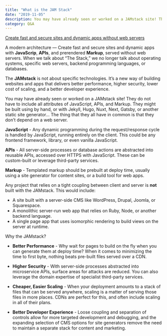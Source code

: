 ```yaml
---
title: "What is the JAM Stack"
date: "2019-11-05"
description: You may have already seen or worked on a JAMstack site! They do not have to include all attributes of JavaScript, APIs, and Markup. They might be built using by hand, or with Jekyll, Hugo, Nuxt, Next, Gatsby, or another static site generator...
category: Q&A
---
```


[Create fast and secure sites and dynamic apps without web servers](https://jamstack.org/)

A modern architecture —
Create fast and secure sites and dynamic apps with <strong>JavaScrip</strong>, <strong>APIs</strong>, and prerendered <strong>Markup</strong>, served without web servers. When we talk about “The Stack,” we no longer talk about operating systems, specific web servers, backend programming languages, or databases.

The <strong>JAMstack</strong> is not about specific technologies. It’s a new way of building websites and apps that delivers better performance, higher security, lower cost of scaling, and a better developer experience. 

You may have already seen or worked on a JAMstack site! They do not have to include all attributes of JavaScript, APIs, and Markup. They might be built using by hand, or with Jekyll, Hugo, Nuxt, Next, Gatsby, or another static site generator...  The thing that they all have in common is that they don’t depend on a web server.


<strong>JavaScript</strong> -
Any dynamic programming during the request/response cycle is handled by JavaScript, running entirely on the client. This could be any frontend framework, library, or even vanilla JavaScript.

<strong>APIs</strong> -
All server-side processes or database actions are abstracted into reusable APIs, accessed over HTTPS with JavaScript. These can be custom-built or leverage third-party services.

<strong>Markup</strong> -
Templated markup should be prebuilt at deploy time, usually using a site generator for content sites, or a build tool for web apps.

Any project that relies on a tight coupling between client and server is <strong>not</strong> built with the JAMstack. This would include: 

- A site built with a server-side CMS like WordPress, Drupal, Joomla, or Squarespace.
- A monolithic server-run web app that relies on Ruby, Node, or another backend language.
- A single page app that uses isomorphic rendering to build views on the server at runtime.

Why the JAMstack? 

- <strong>Better Performance</strong> - 
Why wait for pages to build on the fly when you can generate them at deploy time? When it comes to minimizing the time to first byte, nothing beats pre-built files served over a CDN.

- <strong>Higher Security</strong> - 
With server-side processes abstracted into microservice APIs, surface areas for attacks are reduced. You can also leverage the domain expertise of specialist third-party services.

- <strong>Cheaper, Easier Scaling</strong> - 
When your deployment amounts to a stack of files that can be served anywhere, scaling is a matter of serving those files in more places. CDNs are perfect for this, and often include scaling in all of their plans.

- <strong>Better Developer Experience</strong> - 
Loose coupling and separation of controls allow for more targeted development and debugging, and the expanding selection of CMS options for site generators remove the need to maintain a separate stack for content and marketing.

  
